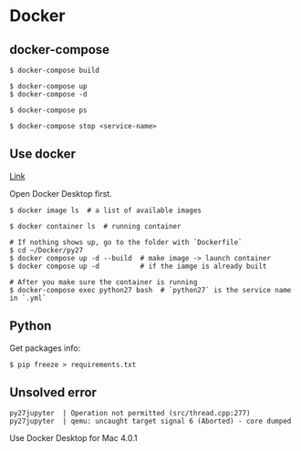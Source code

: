 # Docker

## docker-compose
```
$ docker-compose build

$ docker-compose up
$ docker-compose -d

$ docker-compose ps

$ docker-compose stop <service-name>
```

## Use docker
[Link](https://qiita.com/jhorikawa_err/items/fb9c03c0982c29c5b6d5)  

Open Docker Desktop first.
```
$ docker image ls  # a list of available images

$ docker container ls  # running container

# If nothing shows up, go to the folder with `Dockerfile`
$ cd ~/Docker/py27
$ docker compose up -d --build  # make image -> launch container
$ docker compose up -d          # if the iamge is already built

# After you make sure the container is running
$ docker-compose exec python27 bash  # `python27` is the service name in `.yml`
```

## Python

Get packages info:
```
$ pip freeze > requirements.txt
```

## Unsolved error
```
py27jupyter  | Operation not permitted (src/thread.cpp:277)
py27jupyter  | qemu: uncaught target signal 6 (Aborted) - core dumped
```
Use Docker Desktop for Mac 4.0.1
